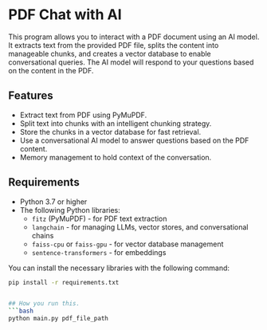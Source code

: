 # PDF Chat with AI

This program allows you to interact with a PDF document using an AI model. It extracts text from the provided PDF file, splits the content into manageable chunks, and creates a vector database to enable conversational queries. The AI model will respond to your questions based on the content in the PDF.

## Features

- Extract text from PDF using PyMuPDF.
- Split text into chunks with an intelligent chunking strategy.
- Store the chunks in a vector database for fast retrieval.
- Use a conversational AI model to answer questions based on the PDF content.
- Memory management to hold context of the conversation.

## Requirements

- Python 3.7 or higher
- The following Python libraries:
  - `fitz` (PyMuPDF) - for PDF text extraction
  - `langchain` - for managing LLMs, vector stores, and conversational chains
  - `faiss-cpu` or `faiss-gpu` - for vector database management
  - `sentence-transformers` - for embeddings

You can install the necessary libraries with the following command:

```bash
pip install -r requirements.txt


## How you run this.
```bash
python main.py pdf_file_path
